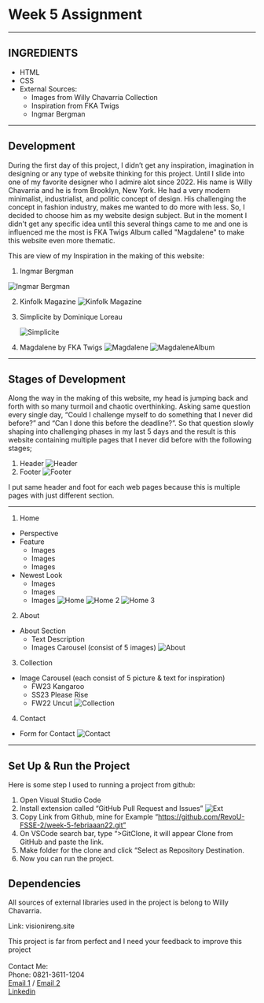 # Week 5 Assignment
---

## INGREDIENTS
- HTML
- CSS
- External Sources:
    - Images from Willy Chavarria Collection
    - Inspiration from FKA Twigs
    - Ingmar Bergman
---

## Development

During the first day of this project, I didn’t get any inspiration, imagination in designing or any type of website thinking for this project. Until I slide into one of my favorite designer who I admire alot since 2022. His name is Willy Chavarria and he is from Brooklyn, New York. He had a very modern minimalist, industrialist, and politic concept of design. His challenging the concept in fashion industry, makes me wanted to do more with less. So, I decided to choose him as my website design subject. But in the moment I didn't get any specific idea until this several things came to me and one is influenced me the most is FKA Twigs Album called "Magdalene" to make this website even more thematic.


This are view of my Inspiration in the making of this website:
1. Ingmar Bergman

![Ingmar Bergman](readme.md%20Documentation/Ingmar%20Inspiration.jpeg)

2. Kinfolk Magazine
![Kinfolk Magazine](readme.md%20Documentation/Inspiration%202.png)
3. Simplicite by Dominique Loreau

    ![Simplicite](readme.md%20Documentation/Inspiration.jpeg)

4. Magdalene by FKA Twigs
![Magdalene](readme.md%20Documentation/Magdalene%201.jpeg)
![MagdaleneAlbum](readme.md%20Documentation/Magdalene%202.jpeg)


---

## Stages of Development

Along the way in the making of this website, my head is jumping back and forth with so many turmoil and chaotic overthinking. Asking same question every single day, “Could I challenge myself to do something that I never did before?” and “Can I done this before the deadline?”. So that question slowly shaping into challenging phases in my last 5 days and the result is this website containing multiple pages that I never did before with the following stages;

1. Header
![Header](readme.md%20Documentation/Header.png)
2. Footer
![Footer](readme.md%20Documentation/Footer.png)

I put same header and foot for each web pages because this is multiple pages with just different section.

---

1. Home
- Perspective
- Feature
    - Images
    - Images
    - Images
- Newest Look
    - Images
    - Images
    - Images
![Home](readme.md%20Documentation/Home%201.png)
![Home 2](readme.md%20Documentation/Home%202.png)
![Home 3](readme.md%20Documentation/Home%203.png)


2. About
- About Section
  - Text Description
  - Images Carousel (consist of 5 images)
![About](readme.md%20Documentation/About.png)

3. Collection
 - Image Carousel (each consist of 5 picture & text for inspiration)
    - FW23 Kangaroo
    - SS23 Please Rise 
    - FW22 Uncut
![Collection](readme.md%20Documentation/Collection.png)

4. Contact
- Form for Contact
![Contact](readme.md%20Documentation/Contact.png)

---

## Set Up & Run the Project
Here is some step I used to running a project from github:
1. Open Visual Studio Code
2. Install extension called “GitHub Pull Request and Issues”
![Ext](readme.md%20Documentation/Running%20FIle.png)
3. Copy Link from Github, mine for Example “https://github.com/RevoU-FSSE-2/week-5-febriaaan22.git”
4. On VSCode search bar, type “>GitClone, it will appear Clone from GitHub and paste the link.
5. Make folder for the clone and click “Select as Repository Destination.
6. Now you can run the project.

## Dependencies

All sources of external libraries used in the project is belong to Willy Chavarria.



Link: visionireng.site



This project is far from perfect and I need your feedback to improve this project <br>
<br>
Contact Me: <br>
Phone: 0821-3611-1204 <br>
[Email 1](febriansajaya22@gmail.com) / [Email 2](febriansanjaya22@gmail.com) <br>
[Linkedin](http://linkedin.com/in/ireng-febrian-sanjaya-6a79211a7)

